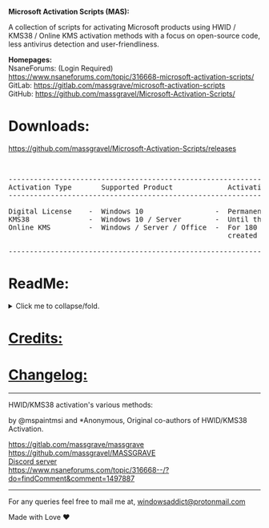    **Microsoft Activation Scripts (MAS):**

   A collection of scripts for activating Microsoft products using HWID / KMS38 / Online KMS activation methods 
   with a focus on open-source code, less antivirus detection and user-friendliness.

   **Homepages:**<br/>
   NsaneForums: (Login Required) https://www.nsaneforums.com/topic/316668-microsoft-activation-scripts/<br/>
   GitLab: https://gitlab.com/massgrave/microsoft-activation-scripts<br/>
   GitHub: https://github.com/massgravel/Microsoft-Activation-Scripts/<br/>
   
  # **Downloads:** <br/>
   https://github.com/massgravel/Microsoft-Activation-Scripts/releases

<br/> 

<pre class="ipsCode prettyprint lang-html prettyprinted"><span class="pln">----------------------------------------------------------------------------------------------
Activation Type       Supported Product             Activation Period
----------------------------------------------------------------------------------------------

Digital License    -  Windows 10                 -  Permanent
KMS38              -  Windows 10 / Server        -  Until the year 2038
Online KMS         -  Windows / Server / Office  -  For 180 Days, renewal task needs to be 
                                                    created for lifetime auto activation.

----------------------------------------------------------------------------------------------</span></pre>

  # **ReadMe:**
   
<p>
<details>
<summary>Click me to collapse/fold.</summary>
<br/> 
<a href="https://gitlab.com/massgrave/microsoft-activation-scripts/raw/master/MAS_1.2/Separate-Files-Version/Activators/HWID-KMS38_Activation/ReadMe_HWID.txt">Digital License (HWID) Activation</a> <br /> <a href="https://gitlab.com/massgrave/microsoft-activation-scripts/raw/master/MAS_1.2/Separate-Files-Version/Activators/HWID-KMS38_Activation/ReadMe_KMS38.txt">KMS38 Activation</a> <br /> <a href="https://gitlab.com/massgrave/microsoft-activation-scripts/raw/master/MAS_1.2/Separate-Files-Version/Extras/KMS38_Protection/ReadMe.txt">KMS38_Protection</a> <br /> <a href="https://gitlab.com/massgrave/microsoft-activation-scripts/raw/master/MAS_1.2/Separate-Files-Version/Activators/Online_KMS_Activation/_ReadMe.txt">Online KMS Activation</a> <br /> <a href="https://pastebin.com/raw/7Xyaf15Z" target="_blank" rel="nofollow noreferrer noopener">Activation Methods info and faqs</a> <br /> <a href="https://gitlab.com/massgrave/microsoft-activation-scripts/raw/master/MAS_1.2/Separate-Files-Version/Extras/Extract_OEM_Folder/ReadMe.txt">$OEM$ Folders (Windows Pre-Activation)</a> <br /> <a href="https://pastebin.com/raw/DdM34pr5" target="_blank" rel="nofollow noreferrer noopener">Big Blocks of text in the script</a> <br /> <a href="https://pastebin.com/raw/jduBSazJ" target="_blank" rel="nofollow noreferrer noopener">Download Genuine Installation Media</a>
  </details></p> 

  # [**Credits:**](https://raw.githubusercontent.com/massgravel/Microsoft-Activation-Scripts/master/MAS_1.2/Separate-Files-Version/Credits.txt)

  # [**Changelog:**](https://pastebin.com/raw/nghFEt3W)

-------------------------------------------------------------------------------------------------------------------------------------------------

HWID/KMS38 activation's various methods:

by @mspaintmsi and *Anonymous, Original co-authors of HWID/KMS38 Activation.

https://gitlab.com/massgrave/massgrave<br/>
https://github.com/massgravel/MASSGRAVE<br/>
[Discord server](https://discord.gg/EcENUnq)<br/>
https://www.nsaneforums.com/topic/316668--/?do=findComment&comment=1497887<br/>

-------------------------------------------------------------------------------------------------------------------------------------------------

For any queries feel free to mail me at, windowsaddict@protonmail.com



Made with Love ❤️
